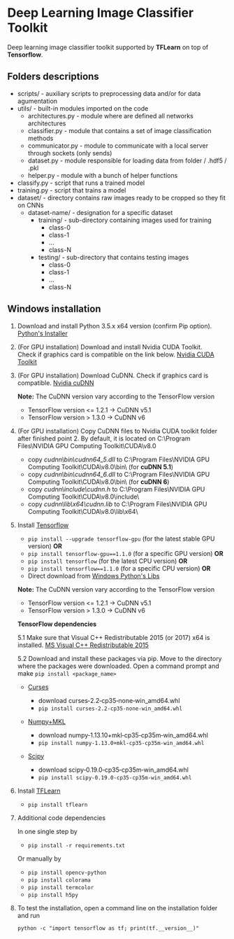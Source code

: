 # Deep Learning Image Classifier Toolkit
Deep learning image classifier toolkit supported by **TFLearn** on top of **Tensorflow**. 

## Folders descriptions
* scripts/           - auxiliary scripts to preprocessing data and/or for data agumentation
* utils/             - built-in modules imported on the code
  * architectures.py - module where are defined all networks architectures
  * classifier.py    - module that contains a set of image classification methods
  * communicator.py  - module to communicate with a local server through sockets (only sends)
  * dataset.py       - module responsible for loading data from folder / .hdf5 / .pkl
  * helper.py        - module with a bunch of helper functions
* classify.py        - script that runs a trained model 
* training.py        - script that trains a model
* dataset/           - directory contains raw images ready to be cropped so they fit on CNNs
  * dataset-name/    - designation for a specific dataset
     * training/     - sub-directory containing images used for training
        * class-0    
        * class-1    
        * ...
        * class-N 
     * testing/      - sub-directory that contains testing images
        * class-0    
        * class-1    
        * ...
        * class-N

## Windows installation
1. Download and install Python 3.5.x x64 version (confirm Pip option).
   [Python's Installer](https://www.python.org/downloads/release/python-352/)

2. (For GPU installation) Download and install Nvidia CUDA Toolkit.  
   Check if graphics card is compatible on the link below. 
   [Nvidia CUDA Toolkit](https://developer.nvidia.com/cuda-downloads)

3. (For GPU installation) Download CuDNN. 
   Check if graphics card is compatible. 
   [Nvidia cuDNN](https://developer.nvidia.com/cudnn)

   **Note:** The CuDNN version vary according to the TensorFlow version
   - TensorFlow version <= 1.2.1 -> CuDNN v5.1
   - TensorFlow version >  1.3.0 -> CuDNN v6

4. (For GPU installation) Copy CuDNN files to Nvidia CUDA toolkit folder after finished point 2.
   By default, it is located on C:\Program Files\NVIDIA GPU Computing Toolkit\CUDA\v8.0

   - copy _cudnn\bin\cudnn64_5.dll_ to C:\Program Files\NVIDIA GPU Computing Toolkit\CUDA\v8.0\bin\ (for **cuDNN 5.1**)
   - copy _cudnn\bin\cudnn64_6.dll_ to C:\Program Files\NVIDIA GPU Computing Toolkit\CUDA\v8.0\bin\ (for **cuDNN 6**)
   - copy _cudnn\include\cudnn.h_   to C:\Program Files\NVIDIA GPU Computing Toolkit\CUDA\v8.0\include\
   - copy _cudnn\lib\x64\cudnn.lib_ to C:\Program Files\NVIDIA GPU Computing Toolkit\CUDA\v8.0\lib\x64\

5. Install [Tensorflow](https://github.com/tensorflow/tensorflow)
   - ```pip install --upgrade tensorflow-gpu``` (for the latest stable GPU version) **OR**
   - ```pip install tensorflow-gpu==1.1.0``` (for a specific GPU version)           **OR**
   - ```pip install tensorflow``` (for the latest CPU version)                      **OR**
   - ```pip install tensorflow==1.1.0``` (for a specific CPU version)               **OR** 
   - Direct download from [Windows Python's Libs](http://www.lfd.uci.edu/~gohlke/pythonlibs/#tensorflow)

   **Note:** The CuDNN version vary according to the TensorFlow version
   - TensorFlow version <= 1.2.1 -> CuDNN v5.1
   - TensorFlow version >  1.3.0 -> CuDNN v6

   **TensorFlow dependencies**
   
   5.1 Make sure that Visual C++ Redistributable 2015 (or 2017) x64 is installed. 
       [MS Visual C++ Redistributable 2015](https://www.microsoft.com/en-us/download/details.aspx?id=48145)
       
   5.2 Download and install these packages via pip. Move to the directory where the packages were downloaded. Open a command prompt 
       and make `pip install <package_name>`

   - [Curses](https://www.lfd.uci.edu/~gohlke/pythonlibs/#curses)
      - download curses‑2.2‑cp35‑none‑win_amd64.whl
      - ```pip install curses‑2.2‑cp35‑none‑win_amd64.whl```

   - [Numpy+MKL](http://www.lfd.uci.edu/~gohlke/pythonlibs/#numpy)
      - download numpy‑1.13.10+mkl‑cp35‑cp35m‑win_amd64.whl
      - ```pip install numpy‑1.13.0+mkl‑cp35‑cp35m‑win_amd64.whl```
         
   - [Scipy](http://www.lfd.uci.edu/~gohlke/pythonlibs/#scipy)
      - download scipy‑0.19.0‑cp35‑cp35m‑win_amd64.whl
      - ```pip install scipy‑0.19.0‑cp35‑cp35m‑win_amd64.whl```

6. Install [TFLearn](https://github.com/tflearn/tflearn)
   - ```pip install tflearn```

7. Additional code dependencies
   
   In one single step by
      - ```pip install -r requirements.txt```
   
   Or manually by
      - ```pip install opencv-python```
      - ```pip install colorama```
      - ```pip install termcolor```
      - ```pip install h5py```

8. To test the installation, open a command line on the installation folder and run
   
   ```python -c "import tensorflow as tf; print(tf.__version__)" ```
